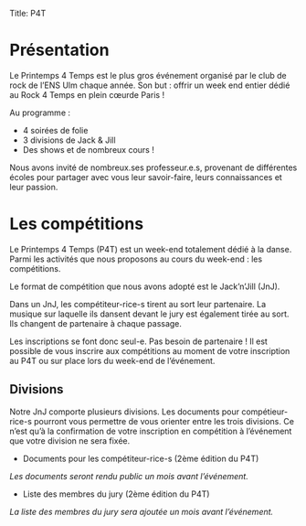 Title: P4T

# Présentation

Le Printemps 4 Temps est le plus gros événement organisé par le club de rock de l’ENS Ulm chaque année. Son but : offrir un week end entier dédié au Rock 4 Temps en plein cœurde Paris !

Au programme :

* 4 soirées de folie
* 3 divisions de Jack & Jill
* Des shows et de nombreux cours !

Nous avons invité de nombreux.ses professeur.e.s, provenant de différentes écoles pour partager avec vous leur savoir-faire, leurs connaissances et leur passion.

# Les compétitions

Le Printemps 4 Temps (P4T) est un week-end totalement dédié à la danse. Parmi les activités que nous proposons au cours du week-end : les compétitions. 

Le format de compétition que nous avons adopté est le Jack’n’Jill (JnJ). 

Dans un JnJ, les compétiteur-rice-s tirent au sort leur partenaire. La musique sur laquelle ils dansent devant le jury est également tirée au sort. Ils changent de partenaire à chaque passage. 

Les inscriptions se font donc seul-e. Pas besoin de partenaire ! Il est possible de vous inscrire aux compétitions au moment de votre inscription au P4T ou sur place lors du week-end de l’événement. 

## Divisions

Notre JnJ comporte plusieurs divisions. Les documents pour compétieur-rice-s pourront vous permettre de vous orienter entre les trois divisions. Ce n’est qu’à la confirmation de votre inscription en compétition à l’événement que votre division ne sera fixée. 

* Documents pour les compétiteur-rice-s (2ème édition du P4T) 

*Les documents seront rendu public un mois avant l’événement.*  

* Liste des membres du jury (2ème édition du P4T) 

*La liste des membres du jury sera ajoutée un mois avant l’événement.*

